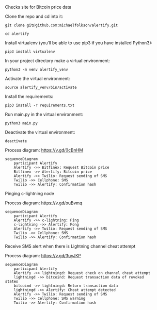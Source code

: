 Checks site for Bitcoin price data

Clone the repo and cd into it:

`git clone git@github.com:michaelfolkson/alertify.git`

`cd alertify`

Install virtualenv (you'll be able to use pip3 if you have installed Python3):

`pip3 install virtualenv`

In your project directory make a virtual environment:

`python3 -m venv alertify_venv`

Activate the virtual environment:

`source alertify_venv/bin/activate`

Install the requirements:

`pip3 install -r requirements.txt`

Run main.py in the virtual environment:

`python3 main.py`


Deactivate the virtual environment:

`deactivate`


Process diagram: https://v.gd/0cBnHM

```mermaid
sequenceDiagram
    participant Alertify
    Alertify ->> Bitfinex: Request Bitcoin price
    Bitfinex ->> Alertify: Bitcoin price
    Alertify ->> Twilio: Request sending of SMS
    Twilio ->> Cellphone: SMS
    Twilio ->> Alertify: Confirmation hash
```

Pinging c-lightning node

Process diagram: https://v.gd/ouBvmq

```mermaid
sequenceDiagram
    participant Alertify
    Alertify ->> c-lightning: Ping
    c-lightning ->> Alertify: Pong
    Alertify ->> Twilio: Request sending of SMS
    Twilio ->> Cellphone: SMS
    Twilio ->> Alertify: Confirmation hash
```

Receive SMS alert when there is Lightning channel cheat attempt

Process diagram: https://v.gd/3uyJKP

```mermaid
sequenceDiagram
    participant Alertify
    Alertify ->> lightningd: Request check on channel cheat attempt
    lightningd ->> bitcoind: Request transaction data of revoked states
    bitcoind ->> lightningd: Return transaction data
    lightningd ->> Alertify: Cheat attempt detected
    Alertify ->> Twilio: Request sending of SMS
    Twilio ->> Cellphone: SMS warning
    Twilio ->> Alertify: Confirmation hash
 ```
